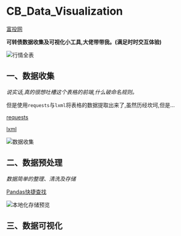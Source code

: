 # CB_Data_Visualization

[富投网](http://www.richvest.com/index.php?m=cb&amp;a=cb_all) 

**可转债数据收集及可视化小工具,大佬带带我。(满足时时交互体验)**

![行情全表](https://i.loli.net/2019/10/05/Gw2O61mvfnlpryW.png)


## 一、数据收集

*说实话,真的很想吐槽这个表格的前端,什么破命名规则。*

但是使用`requests`与`lxml`将表格的数据提取出来了,虽然历经坎坷,但是...

[requests](https://github.com/psf/requests)  

[lxml](https://github.com/lxml/lxml)


![数据收集](https://i.loli.net/2019/10/05/gXAO6lnK3QcIaxb.png)


## 二、数据预处理

*数据简单的整理、清洗及存储*



[Pandas快捷查找](https://pandas.pydata.org/pandas-docs/stable/genindex.html)

![本地化存储预览](https://i.loli.net/2019/10/06/dxusvfkUliX9RtV.png)



## 三、数据可视化




